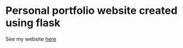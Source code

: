 # Personal portfolio website created using flask

See my website [here](http://www.eric-pacheco.com)
